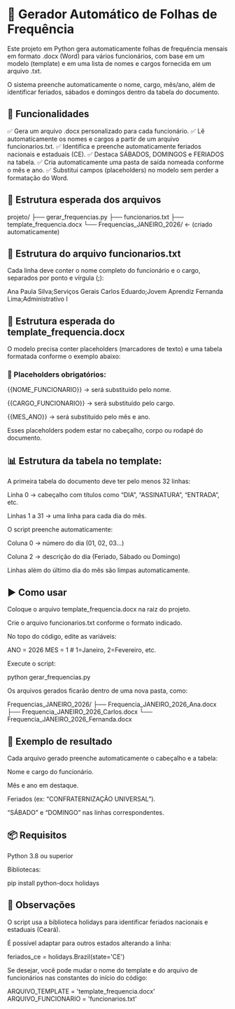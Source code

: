 # 📄 Gerador Automático de Folhas de Frequência

Este projeto em Python gera automaticamente folhas de frequência mensais em formato .docx (Word) para vários funcionários, com base em um modelo (template) e em uma lista de nomes e cargos fornecida em um arquivo .txt.

O sistema preenche automaticamente o nome, cargo, mês/ano, além de identificar feriados, sábados e domingos dentro da tabela do documento.

## 🧰 Funcionalidades

✅ Gera um arquivo .docx personalizado para cada funcionário.
✅ Lê automaticamente os nomes e cargos a partir de um arquivo funcionarios.txt.
✅ Identifica e preenche automaticamente feriados nacionais e estaduais (CE).
✅ Destaca SÁBADOS, DOMINGOS e FERIADOS na tabela.
✅ Cria automaticamente uma pasta de saída nomeada conforme o mês e ano.
✅ Substitui campos (placeholders) no modelo sem perder a formatação do Word.

## 📁 Estrutura esperada dos arquivos
projeto/
├── gerar_frequencias.py
├── funcionarios.txt
├── template_frequencia.docx
└── Frequencias_JANEIRO_2026/   ← (criado automaticamente)

## 🧾 Estrutura do arquivo funcionarios.txt

Cada linha deve conter o nome completo do funcionário e o cargo, separados por ponto e vírgula (;):

Ana Paula Silva;Serviços Gerais
Carlos Eduardo;Jovem Aprendiz
Fernanda Lima;Administrativo I

## 🧩 Estrutura esperada do template_frequencia.docx

O modelo precisa conter placeholders (marcadores de texto) e uma tabela formatada conforme o exemplo abaixo:

### 🔖 Placeholders obrigatórios:

{{NOME_FUNCIONARIO}} → será substituído pelo nome.

{{CARGO_FUNCIONARIO}} → será substituído pelo cargo.

{{MES_ANO}} → será substituído pelo mês e ano.

Esses placeholders podem estar no cabeçalho, corpo ou rodapé do documento.

## 📊 Estrutura da tabela no template:

A primeira tabela do documento deve ter pelo menos 32 linhas:

Linha 0 → cabeçalho com títulos como “DIA”, “ASSINATURA”, “ENTRADA”, etc.

Linhas 1 a 31 → uma linha para cada dia do mês.

O script preenche automaticamente:

Coluna 0 → número do dia (01, 02, 03...)

Coluna 2 → descrição do dia (Feriado, Sábado ou Domingo)

Linhas além do último dia do mês são limpas automaticamente.

## ▶️ Como usar

Coloque o arquivo template_frequencia.docx na raiz do projeto.

Crie o arquivo funcionarios.txt conforme o formato indicado.

No topo do código, edite as variáveis:

ANO = 2026
MES = 1  # 1=Janeiro, 2=Fevereiro, etc.


Execute o script:

python gerar_frequencias.py


Os arquivos gerados ficarão dentro de uma nova pasta, como:

Frequencias_JANEIRO_2026/
├── Frequencia_JANEIRO_2026_Ana.docx
├── Frequencia_JANEIRO_2026_Carlos.docx
└── Frequencia_JANEIRO_2026_Fernanda.docx

## 🧩 Exemplo de resultado

Cada arquivo gerado preenche automaticamente o cabeçalho e a tabela:

Nome e cargo do funcionário.

Mês e ano em destaque.

Feriados (ex: “CONFRATERNIZAÇÃO UNIVERSAL”).

“SÁBADO” e “DOMINGO” nas linhas correspondentes.

## 📦 Requisitos

Python 3.8 ou superior

Bibliotecas:

pip install python-docx holidays

## 🧠 Observações

O script usa a biblioteca holidays para identificar feriados nacionais e estaduais (Ceará).

É possível adaptar para outros estados alterando a linha:

feriados_ce = holidays.Brazil(state='CE')


Se desejar, você pode mudar o nome do template e do arquivo de funcionários nas constantes do início do código:

ARQUIVO_TEMPLATE = 'template_frequencia.docx'
ARQUIVO_FUNCIONARIO = 'funcionarios.txt'
